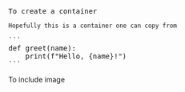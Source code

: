 <pre>
To create a container
</pre>

```
Hopefully this is a container one can copy from
```
<pre>
```
def greet(name):
    print(f"Hello, {name}!")
```
</pre>



To include image
